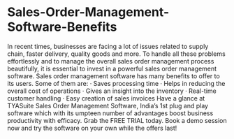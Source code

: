 # Sales-Order-Management-Software-Benefits
In recent times, businesses are facing a lot of issues related to supply chain, faster delivery, quality goods and more. To handle all these problems effortlessly and to manage the overall sales order management process beautifully, it is essential to invest in a powerful sales order management software.   Sales order management software has many benefits to offer to its users. Some of them are:  ·      Saves processing time  ·      Helps in reducing the overall cost of operations  ·      Gives an insight into the inventory  ·      Real-time customer handling  ·      Easy creation of sales invoices  Have a glance at TYASuite Sales Order Management Software, India’s 1st plug and play software which with its umpteen number of advantages boost business productivity with efficacy. Grab the FREE TRIAL today. Book a demo session now and try the software on your own while the offers last!
